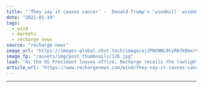 ```yaml
---
title: "'They say it causes cancer' -  Donald Trump's 'windmill' wisdom won’t be missed"
date: "2021-01-19"
tags: 
  - wind
  - markets
  - recharge news
source: "recharge news"
image_url: "https://images-global.nhst.tech/image/ajJPWUNNL0tyR0JkQmxrVW8zSlJxb25lRWxVYi92T2oxSTlUc0tBdEwzbz0=/nhst/binary/a1b325c1b50a3426a7b7064a360d79ce"
image_fp: "/assets/img/post_thumbnails/126.jpg"
lead: "As the US President leaves office, Recharge recalls the lowlights of his misinformed and often deranged anti-wind crusade"
article_url: "https://www.rechargenews.com/wind/they-say-it-causes-cancer-donald-trumps-windmill-wisdom-won-t-be-missed/2-1-947622"
---
```


---
